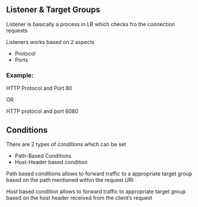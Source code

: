 ## Listener & Target Groups
Listener is basically a process in LB which checks fro the connection requests


Listeners works based on 2 aspects
* Protocol
* Ports
 
### Example: 
HTTP Protocol and Port 80 


OR


HTTP protocol and port 8080
 
## Conditions
There are 2 types of conditions which can be set
* Path-Based Conditions
* Host-Header based condition


Path based conditions allows to forward traffic to a appropriate target group based on the path mentioned within the request URI


Host based condition allows to forward traffic to appropriate target group based on the host header received from the client’s request
